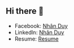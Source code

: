 ## Hi there 👋

<!--
**nhankhtn/nhankhtn** is a ✨ _special_ ✨ repository because its `README.md` (this file) appears on your GitHub profile.

Here are some ideas to get you started:

- 🔭 I’m currently working on ...
- 🌱 I’m currently learning ...
- 👯 I’m looking to collaborate on ...
- 🤔 I’m looking for help with ...
- 💬 Ask me about ...
- 📫 How to reach me: ...
- 😄 Pronouns: ...
- ⚡ Fun fact: ...
-->
- Facebook: [Nhân Duy](https://www.facebook.com/loi.tai.toi.2)
- Linkedln: [Nhân Duy](www.linkedin.com/in/duy-nhan-ngo-nguyen-22278230b)
- Resume: [Resume](https://github.com/nhankhtn/nhankhtn/blob/main/Resume.pdf)
